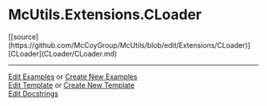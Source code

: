 # <a id="McUtils.Extensions.CLoader">McUtils.Extensions.CLoader</a> 
<div class="docs-source-link" markdown="1">
[[source](https://github.com/McCoyGroup/McUtils/blob/edit/Extensions/CLoader)]
</div>
    


<div class="container alert alert-secondary bg-light">
  <div class="row">
   <div class="col" markdown="1">
[CLoader](CLoader/CLoader.md)   
</div>
</div>
</div>





___

[Edit Examples](https://github.com/McCoyGroup/McUtils/edit/edit/ci/examples/McUtils/Extensions/CLoader.md) or 
[Create New Examples](https://github.com/McCoyGroup/McUtils/new/edit/?filename=ci/examples/McUtils/Extensions/CLoader.md) <br/>
[Edit Template](https://github.com/McCoyGroup/McUtils/edit/edit/ci/docs/McUtils/Extensions/CLoader.md) or 
[Create New Template](https://github.com/McCoyGroup/McUtils/new/edit/?filename=ci/docs/templates/McUtils/Extensions/CLoader.md) <br/>
[Edit Docstrings](https://github.com/McCoyGroup/McUtils/edit/edit/Extensions/CLoader/__init__.py?message=Update%20Docs)